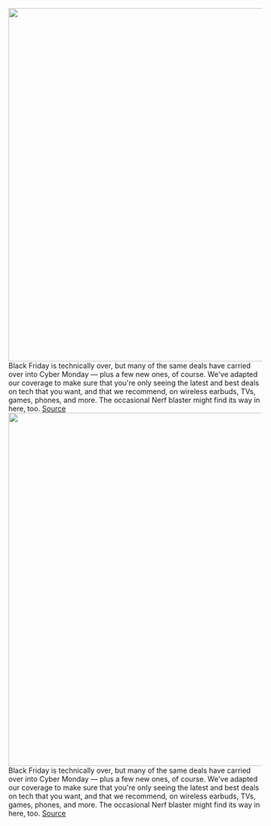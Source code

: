 <img src='https://cdn.vox-cdn.com/thumbor/HhvhPU8qDBQGjZPmzjo5wsnsn0Q=/0x0:2040x1360/1200x800/filters:focal(857x517:1183x843)/cdn.vox-cdn.com/uploads/chorus_image/image/70204030/Cyber_Monday_Deals.0.jpg' width='700px' /><br/>
Black Friday is technically over, but many of the same deals have carried over into Cyber Monday — plus a few new ones, of course. We've adapted our coverage to make sure that you're only seeing the latest and best deals on tech that you want, and that we recommend, on wireless earbuds, TVs, games, phones, and more. The occasional Nerf blaster might find its way in here, too.
<a href='https://www.theverge.com/22796651/cyber-monday-2021-best-deals-sales-tech-gadgets-laptops-phones-tvs-headphones-gaming'> Source <a/><img src='https://cdn.vox-cdn.com/thumbor/HhvhPU8qDBQGjZPmzjo5wsnsn0Q=/0x0:2040x1360/1200x800/filters:focal(857x517:1183x843)/cdn.vox-cdn.com/uploads/chorus_image/image/70204030/Cyber_Monday_Deals.0.jpg' width='700px' /><br/>
Black Friday is technically over, but many of the same deals have carried over into Cyber Monday — plus a few new ones, of course. We've adapted our coverage to make sure that you're only seeing the latest and best deals on tech that you want, and that we recommend, on wireless earbuds, TVs, games, phones, and more. The occasional Nerf blaster might find its way in here, too.
<a href='https://www.theverge.com/22796645/cyber-monday-2021-early-deals-sales-tech-laptops-phones-tvs-headphones-gaming'> Source <a/>